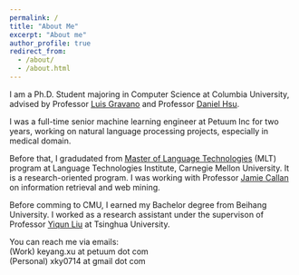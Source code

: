 ```yaml
---
permalink: /
title: "About Me"
excerpt: "About me"
author_profile: true
redirect_from: 
  - /about/
  - /about.html
---
```

I am a Ph.D. Student majoring in Computer Science at Columbia University, advised by Professor <a href="http://www.cs.columbia.edu/~gravano/"><u>Luis Gravano</u></a> and Professor <a href="http://www.cs.columbia.edu/~djhsu/"><u>Daniel Hsu</u></a>. 

I was a full-time senior machine learning engineer at Petuum Inc for two years, working on natural language processing projects, especially in medical domain. 

Before that, I gradudated from <a href="https://www.lti.cs.cmu.edu/learn"><u>Master of Language Technologies</u></a> (MLT) program at Language Technologies Institute, Carnegie Mellon University. It is a research-oriented program. I was working with Professor <a href="http://www.cs.cmu.edu/~callan/"><u>Jamie Callan</u></a> on information retrieval and web mining.   

Before comming to CMU, I earned my Bachelor degree from Beihang University. I worked as a research assistant under the supervison of Professor <a href="http://www.thuir.cn/group/~YQLiu/"><u>Yiqun Liu</u></a> at Tsinghua University.

You can reach me via emails:  
(Work) keyang.xu at petuum dot com  
(Personal) xky0714 at gmail dot com   


